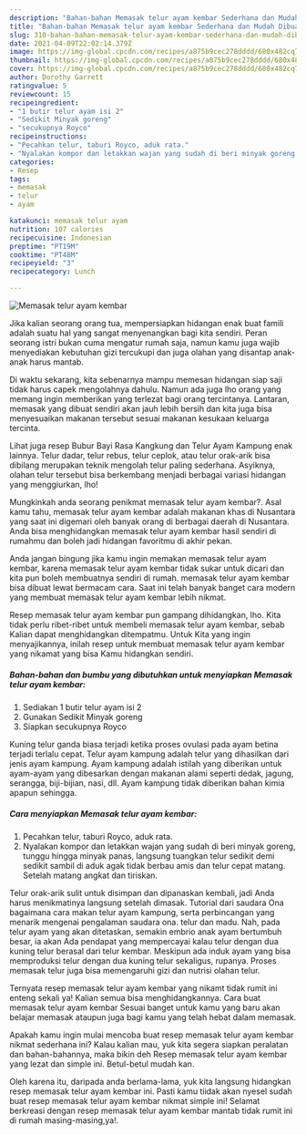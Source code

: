 ```yaml
---
description: "Bahan-bahan Memasak telur ayam kembar Sederhana dan Mudah Dibuat"
title: "Bahan-bahan Memasak telur ayam kembar Sederhana dan Mudah Dibuat"
slug: 310-bahan-bahan-memasak-telur-ayam-kembar-sederhana-dan-mudah-dibuat
date: 2021-04-09T22:02:14.379Z
image: https://img-global.cpcdn.com/recipes/a875b9cec278dddd/680x482cq70/memasak-telur-ayam-kembar-foto-resep-utama.jpg
thumbnail: https://img-global.cpcdn.com/recipes/a875b9cec278dddd/680x482cq70/memasak-telur-ayam-kembar-foto-resep-utama.jpg
cover: https://img-global.cpcdn.com/recipes/a875b9cec278dddd/680x482cq70/memasak-telur-ayam-kembar-foto-resep-utama.jpg
author: Dorothy Garrett
ratingvalue: 5
reviewcount: 15
recipeingredient:
- "1 butir telur ayam isi 2"
- "Sedikit Minyak goreng"
- "secukupnya Royco"
recipeinstructions:
- "Pecahkan telur, taburi Royco, aduk rata."
- "Nyalakan kompor dan letakkan wajan yang sudah di beri minyak goreng, tunggu hingga minyak panas, langsung tuangkan telur sedikit demi sedikit sambil di aduk agak tidak berbau amis dan telur cepat matang. Setelah matang angkat dan tiriskan."
categories:
- Resep
tags:
- memasak
- telur
- ayam

katakunci: memasak telur ayam 
nutrition: 107 calories
recipecuisine: Indonesian
preptime: "PT19M"
cooktime: "PT48M"
recipeyield: "3"
recipecategory: Lunch

---
```



![Memasak telur ayam kembar](https://img-global.cpcdn.com/recipes/a875b9cec278dddd/680x482cq70/memasak-telur-ayam-kembar-foto-resep-utama.jpg)

Jika kalian seorang orang tua, mempersiapkan hidangan enak buat famili adalah suatu hal yang sangat menyenangkan bagi kita sendiri. Peran seorang istri bukan cuma mengatur rumah saja, namun kamu juga wajib menyediakan kebutuhan gizi tercukupi dan juga olahan yang disantap anak-anak harus mantab.

Di waktu  sekarang, kita sebenarnya mampu memesan hidangan siap saji tidak harus capek mengolahnya dahulu. Namun ada juga lho orang yang memang ingin memberikan yang terlezat bagi orang tercintanya. Lantaran, memasak yang dibuat sendiri akan jauh lebih bersih dan kita juga bisa menyesuaikan makanan tersebut sesuai makanan kesukaan keluarga tercinta. 

Lihat juga resep Bubur Bayi Rasa Kangkung dan Telur Ayam Kampung enak lainnya. Telur dadar, telur rebus, telur ceplok, atau telur orak-arik bisa dibilang merupakan teknik mengolah telur paling sederhana. Asyiknya, olahan telur tersebut bisa berkembang menjadi berbagai variasi hidangan yang menggiurkan, lho!

Mungkinkah anda seorang penikmat memasak telur ayam kembar?. Asal kamu tahu, memasak telur ayam kembar adalah makanan khas di Nusantara yang saat ini digemari oleh banyak orang di berbagai daerah di Nusantara. Anda bisa menghidangkan memasak telur ayam kembar hasil sendiri di rumahmu dan boleh jadi hidangan favoritmu di akhir pekan.

Anda jangan bingung jika kamu ingin memakan memasak telur ayam kembar, karena memasak telur ayam kembar tidak sukar untuk dicari dan kita pun boleh membuatnya sendiri di rumah. memasak telur ayam kembar bisa dibuat lewat bermacam cara. Saat ini telah banyak banget cara modern yang membuat memasak telur ayam kembar lebih nikmat.

Resep memasak telur ayam kembar pun gampang dihidangkan, lho. Kita tidak perlu ribet-ribet untuk membeli memasak telur ayam kembar, sebab Kalian dapat menghidangkan ditempatmu. Untuk Kita yang ingin menyajikannya, inilah resep untuk membuat memasak telur ayam kembar yang nikamat yang bisa Kamu hidangkan sendiri.

<!--inarticleads1-->

##### Bahan-bahan dan bumbu yang dibutuhkan untuk menyiapkan Memasak telur ayam kembar:

1. Sediakan 1 butir telur ayam isi 2
1. Gunakan Sedikit Minyak goreng
1. Siapkan secukupnya Royco


Kuning telur ganda biasa terjadi ketika proses ovulasi pada ayam betina terjadi terlalu cepat. Telur ayam kampung adalah telur yang dihasilkan dari jenis ayam kampung. Ayam kampung adalah istilah yang diberikan untuk ayam-ayam yang dibesarkan dengan makanan alami seperti dedak, jagung, serangga, biji-bijian, nasi, dll. Ayam kampung tidak diberikan bahan kimia apapun sehingga. 

<!--inarticleads2-->

##### Cara menyiapkan Memasak telur ayam kembar:

1. Pecahkan telur, taburi Royco, aduk rata.
1. Nyalakan kompor dan letakkan wajan yang sudah di beri minyak goreng, tunggu hingga minyak panas, langsung tuangkan telur sedikit demi sedikit sambil di aduk agak tidak berbau amis dan telur cepat matang. Setelah matang angkat dan tiriskan.


Telur orak-arik sulit untuk disimpan dan dipanaskan kembali, jadi Anda harus menikmatinya langsung setelah dimasak. Tutorial dari saudara Ona bagaimana cara makan telur ayam kampung, serta perbincangan yang menarik mengenai pengalaman saudara ona. telur dan madu. Nah, pada telur ayam yang akan ditetaskan, semakin embrio anak ayam bertumbuh besar, ia akan Ada pendapat yang mempercayai kalau telur dengan dua kuning telur berasal dari telur kembar. Meskipun ada induk ayam yang bisa memproduksi telur dengan dua kuning telur sekaligus, rupanya. Proses memasak telur juga bisa memengaruhi gizi dan nutrisi olahan telur. 

Ternyata resep memasak telur ayam kembar yang nikamt tidak rumit ini enteng sekali ya! Kalian semua bisa menghidangkannya. Cara buat memasak telur ayam kembar Sesuai banget untuk kamu yang baru akan belajar memasak ataupun juga bagi kamu yang telah hebat dalam memasak.

Apakah kamu ingin mulai mencoba buat resep memasak telur ayam kembar nikmat sederhana ini? Kalau kalian mau, yuk kita segera siapkan peralatan dan bahan-bahannya, maka bikin deh Resep memasak telur ayam kembar yang lezat dan simple ini. Betul-betul mudah kan. 

Oleh karena itu, daripada anda berlama-lama, yuk kita langsung hidangkan resep memasak telur ayam kembar ini. Pasti kamu tiidak akan nyesel sudah buat resep memasak telur ayam kembar nikmat simple ini! Selamat berkreasi dengan resep memasak telur ayam kembar mantab tidak rumit ini di rumah masing-masing,ya!.

